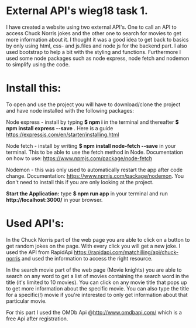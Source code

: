 # External API's wieg18 task 1.
I have created a website using two external API's. 
One to call an API to access Chuck Norris jokes and the other one to search for movies to get more information about it. I thought it was a good idea to get back to basics by only using html, css- and js.files and node js for the backend part. I also used bootstrap to help a bit with the styling and functions. Furthermore I used some node packages such as node express, node fetch and nodemon to simplify using the code. 

# Install this:
To open and use the project you will have to download/clone the project and have node installed with the following packages:

Node express - install by typing **$ npm i** in the terminal and thereafter **$ npm install express --save** . Here is a guide https://expressjs.com/en/starter/installing.html

Node fetch - install by writing **$ npm install node-fetch --save** in your terminal. This to be able to use the fetch method in Node. Documentation on how to use: https://www.npmjs.com/package/node-fetch

Nodemon - this was only used to automatically restart the app after code change. Documentation: https://www.npmjs.com/package/nodemon. You don't need to install this if you are only looking at the project.

**Start the Application:**
type **$ npm run app** in your terminal and run **http://localhost:3000/** in your browser.

# Used API's: 
In the Chuck Norris part of the web page you are able to click on a button to get random jokes on the page. With every click you will get a new joke.
I used the API from RapidApi https://rapidapi.com/matchilling/api/chuck-norris and used the information to access the right resource.

In the search movie part of the web page (Movie knights) you are able to search on any word to get a list of movies containing the search word in the title (it's limited to 10 movies). You can click on any movie title that pops up to get more information about the specific movie. You can also type the title for a specific(!) movie if you're interested to only get information about that particular movie.

For this part I used the OMDb Api @http://www.omdbapi.com/ which is a free Api after registration.
